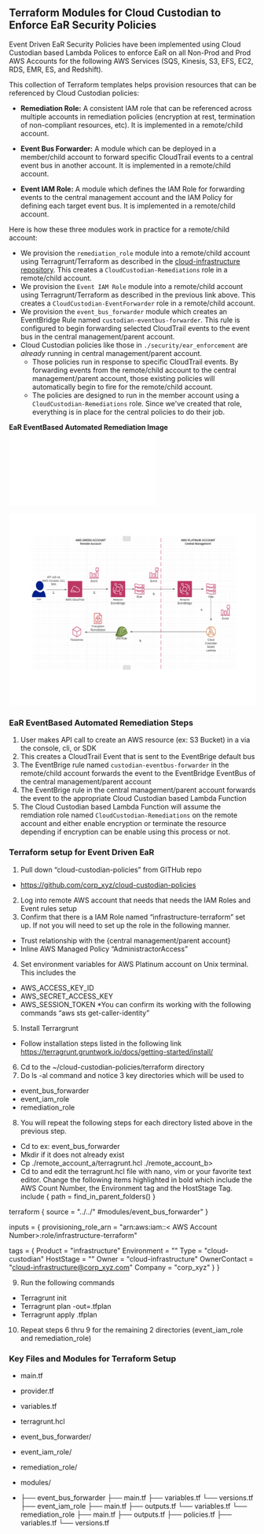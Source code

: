 ## Terraform Modules for Cloud Custodian to Enforce EaR Security Policies

Event Driven EaR Security Policies have been implemented using Cloud Custodian based Lambda Polices to enforce EaR on all Non-Prod and Prod AWS Accounts for the following AWS Services (SQS, Kinesis, S3, EFS, EC2, RDS, EMR, ES, and Redshift).

This collection of Terraform templates helps provision resources that can be referenced by Cloud Custodian policies:

- **Remediation Role:** A consistent IAM role that can be referenced across multiple accounts in remediation policies (encryption at rest, termination of non-compliant resources, etc). It is implemented in a remote/child account. 

- **Event Bus Forwarder:** A module which can be deployed in a member/child account to forward specific CloudTrail events to a central event bus in another account. It is implemented in a remote/child account. 

- **Event IAM Role:** A module which defines the IAM Role for forwarding events to the central management account and the IAM Policy for defining each target event bus. It is implemented in a remote/child account.  

Here is how these three modules work in practice for a remote/child account:

- We provision the `remediation_role` module into a remote/child account using Terragrunt/Terraform as described in the [cloud-infrastructure repository](https://github.com/cloud-infrastructure/tree/master/terraform). This creates a `CloudCustodian-Remediations` role in a remote/child account.
- We provision the `Event IAM Role` module into a remote/child account using Terragrunt/Terraform as described in the previous link above. This creates a `CloudCustodian-EventForwarder` role in a remote/child account.
- We provision the `event_bus_forwarder` module which creates an EventBridge Rule named `custodian-eventbus-forwarder`. This rule is configured to begin forwarding selected CloudTrail events to the event bus in the central management/parent account. 
- Cloud Custodian policies like those in `./security/ear_enforcement` are _already_ running in central management/parent account.
  - Those policies run in response to specific CloudTrail events. By forwarding events from the remote/child account to the central management/parent account, those existing policies will automatically begin to fire for the remote/child account.
  - The policies are designed to run in the member account using a `CloudCustodian-Remediations` role. Since we've created that role, everything is in place for the central policies to do their job.

**EaR EventBased Automated Remediation Image**
![EaR EventBased Automated Remediation Image](Terraform/EaR_Diagram.pdf)

<img src="Terraform/EaR_Diagram.pdf"  title="EaR EventBased Automated Remediation Image">




### EaR EventBased Automated Remediation Steps

1. User makes API call to create an AWS resource (ex: S3 Bucket) in a  via the console, cli, or SDK 
2. This creates a CloudTrail Event that is sent to the EventBrige default bus
3. The EventBrige rule named `custodian-eventbus-forwarder` in the remote/child account forwards the event to the EventBridge EventBus of the central management/parent account
4. The EventBrige rule in the central management/parent account forwards the event to the appropriate Cloud Custodian based Lambda Function
5. The Cloud Custodian based Lambda Function will assume the remdiation role named `CloudCustodian-Remediations` on the remote account and either enable encryption or terminate the resource depending if encryption can be enable using this process or not.


### Terraform setup for Event Driven EaR 

1.	Pull down “cloud-custodian-policies” from GITHub repo
  -	https://github.com/corp_xyz/cloud-custodian-policies
2.	Log into remote AWS account that needs that needs the IAM Roles and Event rules setup 
3.	Confirm that there is a IAM Role named “infrastructure-terraform” set up. If not you will need to set up the role in the following manner.
  -	Trust relationship with the  {central management/parent account} 
  -	Inline AWS Managed Policy “AdministractorAccess”
4.	Set environment variables for AWS Platinum account on Unix terminal. This includes the
  -	AWS_ACCESS_KEY_ID
  -	AWS_SECRET_ACCESS_KEY
  - AWS_SESSION_TOKEN
*You can confirm its working with the following commands “aws sts get-caller-identity”

5.	Install Terrargrunt  
  -	Follow installation steps listed in the following link https://terragrunt.gruntwork.io/docs/getting-started/install/
6.	Cd  to the  ~/cloud-custodian-policies/terraform directory
7.	Do ls -al command  and notice 3 key directories which will be used to 
  -	event_bus_forwarder
  -	event_iam_role
  -	remediation_role
8.	You will repeat the following steps for each directory listed above in the previous step.
  -	Cd to <directory> ex: event_bus_forwarder
  -	Mkdir <name of AWS Account> if it does not already exist
  -	Cp ./remote_account_a/terragrunt.hcl  ./remote_account_b>
  -	Cd to <name of AWS Account> and edit the terragrunt.hcl file with nano, vim or your favorite text editor. Change the following items highlighted in bold which include the AWS Count Number, the Environment tag and the HostStage Tag.
include {
  path = find_in_parent_folders()
}

terraform {
  source = "../../" #modules/event_bus_forwarder"
}

inputs = {
  provisioning_role_arn = "arn:aws:iam::< AWS Account Number>:role/infrastructure-terraform"

  tags = {
    Product      = "infrastructure"
    Environment  = "<Environment Name>"
    Type         = "cloud-custodian"
    HostStage    = "<non-prod or prod>"
    Owner        = "cloud-infrastructure"
    OwnerContact = "cloud-infrastructure@corp_xyz.com"
    Company      = "corp_xyz"
  }
}

9.	Run the following commands 
  -	Terragrunt init
  -	Terragrunt plan -out=<name of AWS Account>.tfplan
  -	Terragrunt apply <name of AWS Account>.tfplan
10.	Repeat steps 6 thru 9 for the remaining 2 directories (event_iam_role and  remediation_role)



### Key Files and Modules for Terraform Setup

  - main.tf

  - provider.tf

  - variables.tf

  - terragrunt.hcl

  - event_bus_forwarder/
  - event_iam_role/
  - remediation_role/
  - modules/
  - ├── event_bus_forwarder
        ├── main.tf
        ├── variables.tf
        └── versions.tf
    ├── event_iam_role
        ├── main.tf
        ├── outputs.tf
        └── variables.tf
    └── remediation_role
        ├── main.tf
        ├── outputs.tf
        ├── policies.tf
        ├── variables.tf
        └── versions.tf

